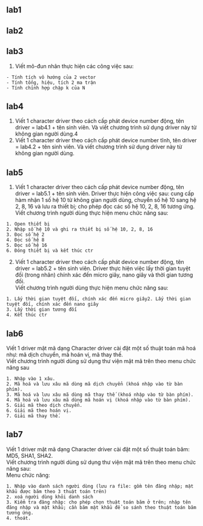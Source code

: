 ## lab1

## lab2

## lab3
1. Viết mô-đun nhân thực hiện các công việc sau:
```
- Tính tích vô hướng của 2 vector
- Tính tổng, hiệu, tích 2 ma trận
- Tính chỉnh hợp chập k của N
```

## lab4
1. Viết 1 character driver theo cách cấp phát device number động, tên driver = lab4.1 + tên sinh viên. Và viết chương trình sử dụng driver này từ không gian người dùng.4
2. Viết 1 character driver theo cách cấp phát device number tĩnh, tên driver = lab4.2 +
tên sinh viên. Và viết chương trình sử dụng driver này từ không gian người dùng.

## lab5
1.   Viết 1 character driver theo cách cấp phát device number động, tên driver = lab5.1 + tên
    sinh viên. Driver thực hiện công việc sau: cung cấp hàm nhận 1 số hệ 10 từ không gian
    người dùng, chuyển số hệ 10 sang hệ 2, 8, 16 và lưu ra thiết bị; cho phép đọc các số hệ 10,
    2, 8, 16 tương ứng.</br>
    Viết chương trình người dùng thực hiện menu chức năng sau:</br>

```
1. Open thiết bị
2. Nhập số hệ 10 và ghi ra thiết bị số hệ 10, 2, 8, 16
3. Đọc số hệ 2
4. Đọc số hệ 8
5. Đọc số hệ 16
6. Đóng thiết bị và kết thúc ctr
```

2.  Viết 1 character driver theo cách cấp phát device number động, tên driver = lab5.2 + tên
    sinh viên. Driver thực hiện việc lấy thời gian tuyệt đối (trong nhân) chính xác đến micro
    giây, nano giây và thời gian tương đối.</br>
    Viết chương trình người dùng thực hiện menu chức năng sau:</br>

```
1. Lấy thời gian tuyệt đối, chính xác đến micro giây2. Lấy thời gian tuyệt đối, chính xác đến nano giây
3. Lấy thời gian tương đối
4. Kết thúc ctr
```

## lab6
Viết 1 driver mật mã dạng Character driver cài đặt một số thuật toán mã hoá như: mã dịch chuyển, mã hoán vị, mã thay thế.</br>
Viết chương trình người dùng sử dụng thư viện mật mã trên theo menu chức năng sau</br>

```
1. Nhập vào 1 xâu.
2. Mã hoá và lưu xâu mã dùng mã dịch chuyển (khoá nhập vào từ bàn phím).
3. Mã hoá và lưu xâu mã dùng mã thay thế (khoá nhập vào từ bàn phím).
4. Mã hoá và lưu xâu mã dùng mã hoán vị (khoá nhập vào từ bàn phím).
5. Giải mã theo dịch chuyển.
6. Giải mã theo hoán vị.
7. Giải mã thay thế.
```

## lab7
Viết 1 driver mật mã dạng Character driver cài đặt một số thuật toán băm: MD5, SHA1, SHA2. </br>
Viết chương trình người dùng sử dụng thư viện mật mã trên theo menu chức năng sau:</br>
Menu chức năng:</br>

```
1. Nhập vào danh sách người dùng (lưu ra file: gồm tên đăng nhập; mật khẩu được băm theo 3 thuật toán trên)
2. xoá người dùng khỏi danh sách
3. Kiểm tra đăng nhập: cho phép chọn thuật toán băm ở trên; nhập tên đăng nhập và mật khẩu; cần băm mật khẩu để so sánh theo thuật toán băm tương ứng.
4. thoát.
```